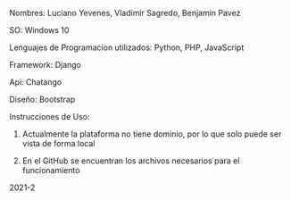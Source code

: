 Nombres: Luciano Yevenes,
         Vladimir Sagredo,
         Benjamin Pavez
         
SO: Windows 10

Lenguajes de Programacion utilizados: Python, PHP, JavaScript

Framework: Django

Api: Chatango

Diseño: Bootstrap
         
Instrucciones de Uso:

1) Actualmente la plataforma no tiene dominio, por lo que solo puede ser vista de forma local

2) En el GitHub se encuentran los archivos necesarios para el funcionamiento

2021-2
